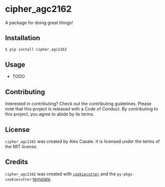 # cipher_agc2162

A package for doing great things!

## Installation

```bash
$ pip install cipher_agc2162
```

## Usage

- TODO

## Contributing

Interested in contributing? Check out the contributing guidelines. Please note that this project is released with a Code of Conduct. By contributing to this project, you agree to abide by its terms.

## License

`cipher_agc2162` was created by Alex Casale. It is licensed under the terms of the MIT license.

## Credits

`cipher_agc2162` was created with [`cookiecutter`](https://cookiecutter.readthedocs.io/en/latest/) and the `py-pkgs-cookiecutter` [template](https://github.com/py-pkgs/py-pkgs-cookiecutter).
